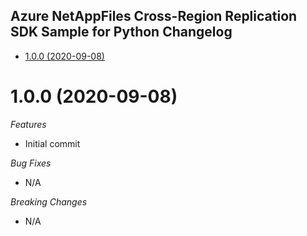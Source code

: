 ## Azure NetAppFiles Cross-Region Replication SDK Sample for Python Changelog

- [1.0.0 (2020-09-08)](#100-2020-09-08)

# 1.0.0 (2020-09-08)

*Features*
* Initial commit

*Bug Fixes*
* N/A

*Breaking Changes*
* N/A
